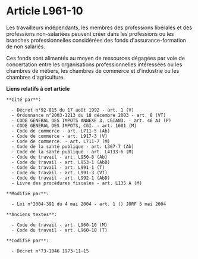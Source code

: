 # Article L961-10

Les travailleurs indépendants, les membres des professions libérales et des professions non-salariées peuvent créer dans les
professions ou les branches professionnelles considérées des fonds d'assurance-formation de non salariés.

Ces fonds sont alimentés au moyen de ressources dégagées par voie de concertation entre les organisations professionnelles
intéressées ou les chambres de métiers, les chambres de commerce et d'industrie ou les chambres d'agriculture.

**Liens relatifs à cet article**

	**Cité par**:

	  - Décret n°92-815 du 17 août 1992 - art. 1 (V)
	  - Ordonnance n°2003-1213 du 18 décembre 2003 - art. 8 (VT)
	  - CODE GENERAL DES IMPOTS ANNEXE 3, CGIAN3. - art. 46 AJ (P)
	  - CODE GENERAL DES IMPOTS, CGI. - art. 1601 (M)
	  - Code de commerce - art. L711-5 (Ab)
	  - Code de commerce - art. L917-3 (V)
	  - Code de commerce. - art. L711-7 (M)
	  - Code de la santé publique - art. L367-7 (Ab)
	  - Code de la santé publique - art. L4133-6 (M)
	  - Code du travail - art. L950-8 (Ab)
	  - Code du travail - art. L953-1 (AbD)
	  - Code du travail - art. L991-1 (T)
	  - Code du travail - art. L991-3 (VT)
	  - Code du travail - art. L992-1 (AbD)
	  - Livre des procédures fiscales - art. L135 A (M)

	**Modifié par**:

	  - Loi n°2004-391 du 4 mai 2004 - art. 1 () JORF 5 mai 2004

	**Anciens textes**:

	  - Code du travail - art. L960-10 (M)
	  - Code du travail - art. L960-10 (T)

	**Codifié par**:

	  - Décret n°73-1046 1973-11-15
